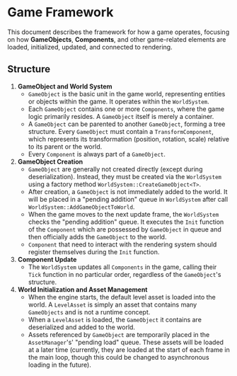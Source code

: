 # Game Framework

This document describes the framework for how a game operates, focusing on how **GameObjects**, **Components**, and other game-related elements are loaded, initialized, updated, and connected to rendering.

## Structure

1. **GameObject and World System**
    - ```GameObject``` is the basic unit in the game world, representing entities or objects within the game. It operates within the ```WorldSystem```.
    - Each ```GameObject``` contains one or more ```Components```, where the game logic primarily resides. A ```GameObject``` itself is merely a container.
    - A ```GameObject``` can be parented to another ```GameObject```, forming a tree structure. Every ```GameObject``` must contain a ```TransformComponent```, which represents its transformation (position, rotation, scale) relative to its parent or the world.
    - Every ```Component``` is always part of a ```GameObject```.
2. **GameObject Creation**
    - ```GameObject``` are generally not created directly (except during deserialization). Instead, they must be created via the ```WorldSystem``` using a factory method ```WorldSystem::CreateGameObject<T>```.
    - After creation, a ```GameObject``` is not immediately added to the world. It will be placed in a "pending addition" queue in ```WorldSystem``` after call ```WorldSystem::AddGameObjectToWorld```.
    - When the game moves to the next update frame, the ```WorldSystem``` checks the "pending addition" queue. It executes the ```Init``` function of the ```Component``` which are possessed by ```GameObject``` in queue and then officially adds the ```GameObject``` to the world.
    - ```Component``` that need to interact with the rendering system should register themselves during the ```Init``` function.
3. **Component Update**
    - The ```WorldSystem``` updates all ```Components``` in the game, calling their ```Tick``` function in no particular order, regardless of the ```GameObject```'s structure.
4. **World Initialization and Asset Management**
    - When the engine starts, the default level asset is loaded into the world. A ```LevelAsset``` is simply an asset that contains many ```GameObjects``` and is not a runtime concept.
    - When a ```LevelAsset``` is loaded, the ```GameObject``` it contains are deserialized and added to the world.
    - Assets referenced by ```GameObject``` are temporarily placed in the ```AssetManager```'s' "pending load" queue. These assets will be loaded at a later time (currently, they are loaded at the start of each frame in the main loop, though this could be changed to asynchronous loading in the future).
